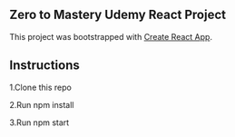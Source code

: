 ## Zero to Mastery Udemy React Project

This project was bootstrapped with [Create React App](https://github.com/facebook/create-react-app).

## Instructions

  1.Clone this repo
  
  2.Run npm install
  
  3.Run npm start
